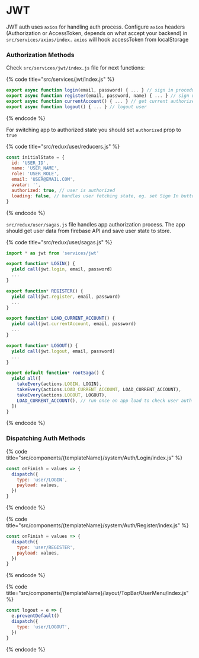 # JWT

JWT auth uses `axios` for handling auth process. Configure `axios` headers \(Authorization or AccessToken, depends on what accept your backend\) in `src/services/axios/index.` `axios` will hook accessToken from localStorage

### Authorization Methods

Check `src/services/jwt/index.js`  file for next functions:

{% code title="src/services/jwt/index.js" %}
```javascript
export async function login(email, password) { ... } // sign in procedure
export async function register(email, password, name) { ... } // sign up procedure
export async function currentAccount() { ... } // get current authorized user data
export async function logout() { ... } // logout user
```
{% endcode %}

 For switching app to authorized state you should set `authorized` prop to `true`

{% code title="src/redux/user/reducers.js" %}
```javascript
const initialState = {
  id: 'USER_ID',
  name: 'USER_NAME',
  role: 'USER_ROLE',
  email: 'USER@EMAIL.COM',
  avatar: '',
  authorized: true, // user is authorized
  loading: false, // handles user fetching state, eg. set Sign In button to loading state
}
```
{% endcode %}

`src/redux/user/sagas.js` file handles app authorization process. The app should get user data from firebase API and save user state to store.

{% code title="src/redux/user/sagas.js" %}
```javascript
import * as jwt from 'services/jwt'

export function* LOGIN() {
  yield call(jwt.login, email, password)
  ...
}

export function* REGISTER() {
  yield call(jwt.register, email, password)
  ...
}

export function* LOAD_CURRENT_ACCOUNT() {
  yield call(jwt.currentAccount, email, password)
  ...
}

export function* LOGOUT() {
  yield call(jwt.logout, email, password)
  ...
}

export default function* rootSaga() {
  yield all([
    takeEvery(actions.LOGIN, LOGIN),
    takeEvery(actions.LOAD_CURRENT_ACCOUNT, LOAD_CURRENT_ACCOUNT),
    takeEvery(actions.LOGOUT, LOGOUT),
    LOAD_CURRENT_ACCOUNT(), // run once on app load to check user auth
  ])
}
```
{% endcode %}

### Dispatching Auth Methods

{% code title="src/components/{templateName}/system/Auth/Login/index.js" %}
```javascript
const onFinish = values => {
  dispatch({
    type: 'user/LOGIN',
    payload: values,
  })
}
```
{% endcode %}

{% code title="src/components/{templateName}/system/Auth/Register/index.js" %}
```javascript
const onFinish = values => {
  dispatch({
    type: 'user/REGISTER',
    payload: values,
  })
}
```
{% endcode %}

{% code title="src/components/{templateName}/layout/TopBar/UserMenu/index.js" %}
```javascript
const logout = e => {
  e.preventDefault()
  dispatch({
    type: 'user/LOGOUT',
  })
}
```
{% endcode %}

